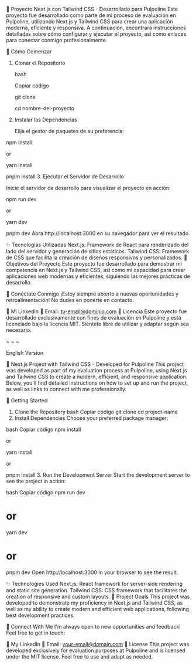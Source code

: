 🎨 Proyecto Next.js con Tailwind CSS - Desarrollado para Pulpoline
Este proyecto fue desarrollado como parte de mi proceso de evaluación en Pulpoline, utilizando Next.js y Tailwind CSS para crear una aplicación moderna, eficiente y responsiva. A continuación, encontrará instrucciones detalladas sobre cómo configurar y ejecutar el proyecto, así como enlaces para conectar conmigo profesionalmente.

🚀 Cómo Comenzar

1. Clonar el Repositorio

   bash

   Copiar código

   git clone <url-del-repositorio>

   cd nombre-del-proyecto

2. Instalar las Dependencias

   Elija el gestor de paquetes de su preferencia:

npm install

or

yarn install

pnpm install 3. Ejecutar el Servidor de Desarrollo

Inicie el servidor de desarrollo para visualizar el proyecto en acción:

npm run dev

or

yarn dev

pnpm dev
Abra http://localhost:3000 en su navegador para ver el resultado.

✨ Tecnologías Utilizadas
Next.js: Framework de React para renderizado del lado del servidor y generación de sitios estáticos.
Tailwind CSS: Framework de CSS que facilita la creación de diseños responsivos y personalizados.
🎯 Objetivos del Proyecto
Este proyecto fue desarrollado para demostrar mi competencia en Next.js y Tailwind CSS, así como mi capacidad para crear aplicaciones web modernas y eficientes, siguiendo las mejores prácticas de desarrollo.

🤝 Conéctate Conmigo
¡Estoy siempre abierto a nuevas oportunidades y retroalimentación! No dudes en ponerte en contacto:

💼 Mi LinkedIn
📧 Email: tu-email@dominio.com
📝 Licencia
Este proyecto fue desarrollado exclusivamente con fines de evaluación en Pulpoline y está licenciado bajo la licencia MIT. Siéntete libre de utilizar y adaptar según sea necesario.

~ ~ ~

English Version

🎨 Next.js Project with Tailwind CSS - Developed for Pulpoline
This project was developed as part of my evaluation process at Pulpoline, using Next.js and Tailwind CSS to create a modern, efficient, and responsive application. Below, you'll find detailed instructions on how to set up and run the project, as well as links to connect with me professionally.

🚀 Getting Started

1. Clone the Repository
   bash
   Copiar código
   git clone <repository-url>
   cd project-name
2. Install Dependencies
   Choose your preferred package manager:

bash
Copiar código
npm install

or

yarn install

or

pnpm install 3. Run the Development Server
Start the development server to see the project in action:

bash
Copiar código
npm run dev

# or

yarn dev

# or

pnpm dev
Open http://localhost:3000 in your browser to see the result.

✨ Technologies Used
Next.js: React framework for server-side rendering and static site generation.
Tailwind CSS: CSS framework that facilitates the creation of responsive and custom layouts.
🎯 Project Goals
This project was developed to demonstrate my proficiency in Next.js and Tailwind CSS, as well as my ability to create modern and efficient web applications, following best development practices.

🤝 Connect With Me
I'm always open to new opportunities and feedback! Feel free to get in touch:

💼 My LinkedIn
📧 Email: your-email@domain.com
📝 License
This project was developed exclusively for evaluation purposes at Pulpoline and is licensed under the MIT license. Feel free to use and adapt as needed.
